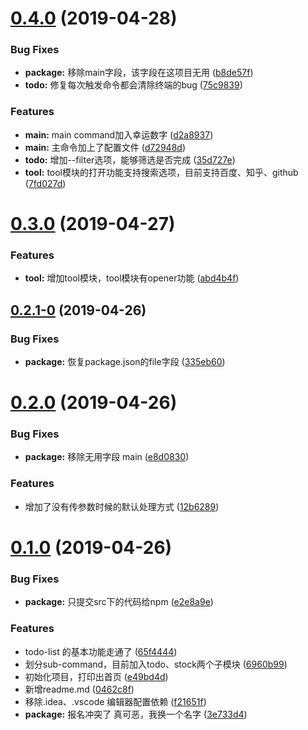 # [0.4.0](https://github.com/limengke123/van/compare/v0.3.0...v0.4.0) (2019-04-28)


### Bug Fixes

* **package:** 移除main字段，该字段在这项目无用 ([b8de57f](https://github.com/limengke123/van/commit/b8de57f))
* **todo:** 修复每次触发命令都会清除终端的bug ([75c9839](https://github.com/limengke123/van/commit/75c9839))


### Features

* **main:** main command加入幸运数字 ([d2a8937](https://github.com/limengke123/van/commit/d2a8937))
* **main:** 主命令加上了配置文件 ([d72948d](https://github.com/limengke123/van/commit/d72948d))
* **todo:** 增加--filter选项，能够筛选是否完成 ([35d727e](https://github.com/limengke123/van/commit/35d727e))
* **tool:** tool模块的打开功能支持搜索选项，目前支持百度、知乎、github ([7fd027d](https://github.com/limengke123/van/commit/7fd027d))



# [0.3.0](https://github.com/limengke123/van/compare/v0.2.1-0...v0.3.0) (2019-04-27)


### Features

* **tool:** 增加tool模块，tool模块有opener功能 ([abd4b4f](https://github.com/limengke123/van/commit/abd4b4f))



## [0.2.1-0](https://github.com/limengke123/van/compare/v0.2.0...v0.2.1-0) (2019-04-26)


### Bug Fixes

* **package:** 恢复package.json的file字段 ([335eb60](https://github.com/limengke123/van/commit/335eb60))



# [0.2.0](https://github.com/limengke123/van/compare/v0.1.0...v0.2.0) (2019-04-26)


### Bug Fixes

* **package:** 移除无用字段 main ([e8d0830](https://github.com/limengke123/van/commit/e8d0830))


### Features

* 增加了没有传参数时候的默认处理方式 ([12b6289](https://github.com/limengke123/van/commit/12b6289))



# [0.1.0](https://github.com/limengke123/van/compare/f21651f...v0.1.0) (2019-04-26)


### Bug Fixes

* **package:** 只提交src下的代码给npm ([e2e8a9e](https://github.com/limengke123/van/commit/e2e8a9e))


### Features

* todo-list 的基本功能走通了 ([65f4444](https://github.com/limengke123/van/commit/65f4444))
* 划分sub-command，目前加入todo、stock两个子模块 ([6960b99](https://github.com/limengke123/van/commit/6960b99))
* 初始化项目，打印出首页 ([e49bd4d](https://github.com/limengke123/van/commit/e49bd4d))
* 新增readme.md ([0462c8f](https://github.com/limengke123/van/commit/0462c8f))
* 移除.idea、.vscode 编辑器配置依赖 ([f21651f](https://github.com/limengke123/van/commit/f21651f))
* **package:** 报名冲突了 真可恶，我换一个名字 ([3e733d4](https://github.com/limengke123/van/commit/3e733d4))




